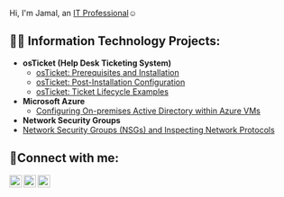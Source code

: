 Hi, I'm Jamal, an <a href="https://linkedin.com/in/Josh">IT Professional</a>☺</h1>

<h2>👨‍💻 Information Technology Projects:</h2>

- <b>osTicket (Help Desk Ticketing System)</b>
  - [osTicket: Prerequisites and Installation](https://github.com/jamalj332/osTicket-pre-req)
  - [osTicket: Post-Installation Configuration](https://github.com/jamalj332/OSticket-post-install)
  - [osTicket: Ticket Lifecycle Examples](https://github.com/jamalj332/osTicket-Ticket-Lifestyle)
- <b>Microsoft Azure</b>
  - [Configuring On-premises Active Directory within Azure VMs](https://github.com/jamalj332/configure-ad)
 - <b>Network Security Groups</b>
  - [Network Security Groups (NSGs) and Inspecting Network Protocols](https://github.com/jamalj332/AzureVM-NW-Protocols)


<h2>🤳Connect with me:</h2>

[<img align="left" alt="Josh | Twitter" width="22px" src="https://cdn.jsdelivr.net/npm/simple-icons@v3/icons/twitter.svg" />][twitter]
[<img align="left" alt="Josh | LinkedIn" width="22px" src="https://cdn.jsdelivr.net/npm/simple-icons@v3/icons/linkedin.svg" />][linkedin]
[<img align="left" alt="Josh | Instagram" width="22px" src="https://cdn.jsdelivr.net/npm/simple-icons@v3/icons/instagram.svg" />][instagram]

[twitter]: https://twitter.com/Josh
[instagram]: https://www.instagram.com/Josh
[linkedin]: https://linkedin.com/in/Josh
